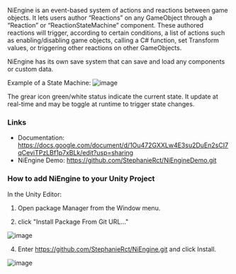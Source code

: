 NiEngine is an event-based system of actions and reactions between game objects. It lets users author “Reactions” on any GameObject through a “Reaction” or “ReactionStateMachine” component. These authored reactions will trigger, according to certain conditions, a list of actions such as enabling/disabling game objects, calling a C# function, set Transform values,  or triggering other reactions on other GameObjects.

NiEngine has its own save system that can save and load any components or custom data.

Example of a State Machine:
![image](https://github.com/StephanieRct/NiEngine/assets/5490610/0a8023f7-a95e-4f57-b9eb-4ff78d93c5b8)

The grear icon green/white status indicate the current state. It update at real-time and may be toggle at runtime to trigger state changes.

### Links
  * Documentation: https://docs.google.com/document/d/1Ou472GXXLw4E3su2DuEn2sCI7qCeviTPzLBf1p7xBLk/edit?usp=sharing
  * NiEngine Demo: https://github.com/StephanieRct/NiEngineDemo.git

### How to add NiEngine to your Unity Project

In the Unity Editor:

1. Open package Manager from the Window menu.

2. click "Install Package From Git URL..."

![image](https://github.com/StephanieRct/NiEngine/assets/5490610/67c35347-de5e-4873-80b7-b8c46061c1f2)

4. Enter https://github.com/StephanieRct/NiEngine.git and click Install.

![image](https://github.com/StephanieRct/NiEngine/assets/5490610/f00c125c-1a42-4a96-ab46-06d0abec97df)
